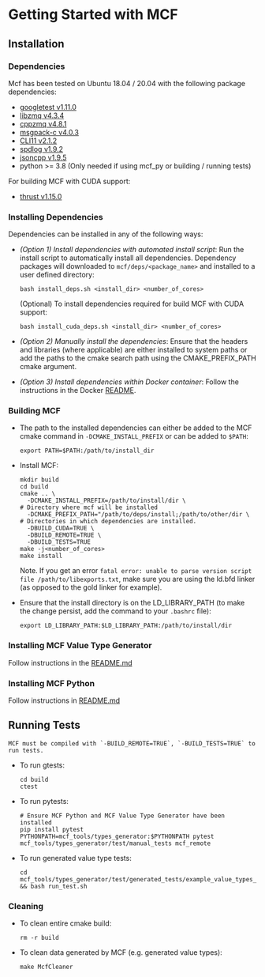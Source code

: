 Getting Started with MCF
========================

## Installation

### Dependencies
Mcf has been tested on Ubuntu 18.04 / 20.04 with the following package dependencies:
* [googletest v1.11.0](https://github.com/google/googletest/tree/release-1.11.0) 
* [libzmq v4.3.4](https://github.com/zeromq/libzmq/tree/v4.3.4)
* [cppzmq v4.8.1](https://github.com/zeromq/cppzmq/tree/v4.8.1)
* [msgpack-c v4.0.3](https://github.com/msgpack/msgpack-c/tree/cpp-4.0.3)
* [CLI11 v2.1.2](https://github.com/CLIUtils/CLI11/tree/v2.1.2)
* [spdlog v1.9.2](https://github.com/gabime/spdlog/tree/v1.9.2)
* [jsoncpp v1.9.5](https://github.com/open-source-parsers/jsoncpp/tree/1.9.5)
* python >= 3.8 (Only needed if using mcf_py or building / running tests)

For building MCF with CUDA support:
* [thrust v1.15.0](https://github.com/NVIDIA/thrust/tree/1.15.0)

### Installing Dependencies
Dependencies can be installed in any of the following ways:
* *(Option 1) Install dependencies with automated install script*: Run the install script to automatically install all dependencies. Dependency packages will downloaded to `mcf/deps/<package_name>` and installed to a user defined directory:
        
  ```
  bash install_deps.sh <install_dir> <number_of_cores>
  ```

  (Optional) To install dependencies required for build MCF with CUDA support:
  ```
  bash install_cuda_deps.sh <install_dir> <number_of_cores>
  ```

* *(Option 2) Manually install the dependencies*: Ensure that the headers and libraries (where applicable) are either installed to system paths or add the paths to the cmake search path using the CMAKE_PREFIX_PATH cmake argument.  

* *(Option 3) Install dependencies within Docker container*: Follow the instructions in the Docker [README](docker/README.md).
    
### Building MCF
* The path to the installed dependencies can either be added to the MCF cmake command in `-DCMAKE_INSTALL_PREFIX` or can be added to `$PATH`:

  ```
  export PATH=$PATH:/path/to/install_dir
  ```

* Install MCF:

  ```
  mkdir build
  cd build
  cmake .. \
    -DCMAKE_INSTALL_PREFIX=/path/to/install/dir \                      # Directory where mcf will be installed
    -DCMAKE_PREFIX_PATH="/path/to/deps/install;/path/to/other/dir \    # Directories in which dependencies are installed.
    -DBUILD_CUDA=TRUE \
    -DBUILD_REMOTE=TRUE \
    -DBUILD_TESTS=TRUE
  make -j<number_of_cores>
  make install
  ```
  Note. If you get an error `fatal error: unable to parse version script file /path/to/libexports.txt`, make sure you 
are using the ld.bfd linker (as opposed to the gold linker for example).

* Ensure that the install directory is on the LD_LIBRARY_PATH  (to make the change persist, add the command to your `.bashrc` file):

  ```
  export LD_LIBRARY_PATH:$LD_LIBRARY_PATH:/path/to/install/dir
  ```

### Installing MCF Value Type Generator
Follow instructions in the [README.md](mcf_tools/types_generator/GETTING_STARTED.md)

### Installing MCF Python
Follow instructions in [README.md](mcf_py/GETTING_STARTED.md)

## Running Tests
```{note}
MCF must be compiled with `-BUILD_REMOTE=TRUE`, `-BUILD_TESTS=TRUE` to run tests.
```
* To run gtests: 

  ```
  cd build
  ctest
  ```

* To run pytests:

  ```
  # Ensure MCF Python and MCF Value Type Generator have been installed
  pip install pytest
  PYTHONPATH=mcf_tools/types_generator:$PYTHONPATH pytest mcf_tools/types_generator/test/manual_tests mcf_remote
  ```

* To run generated value type tests:
         
  ```
  cd mcf_tools/types_generator/test/generated_tests/example_value_types_test && bash run_test.sh
  ```

### Cleaning

* To clean entire cmake build:

  ```
  rm -r build
  ```

* To clean data generated by MCF (e.g. generated value types):

  ```
  make McfCleaner
  ```